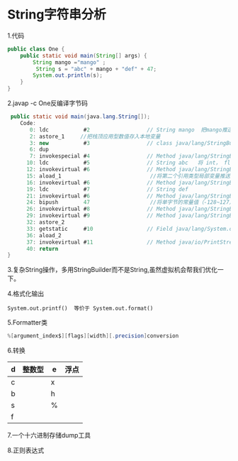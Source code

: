 # String字符串分析

1.代码

```java
public class One {
    public static void main(String[] args) {
        String mango ="mango" ;
         String s = "abc" + mango + "def" + 47;
        System.out.println(s);
    }
}
```

2.javap -c One反编译字节码

```java
 public static void main(java.lang.String[]);
    Code:
       0: ldc           #2                  // String mango  把mango推送到栈顶
       2: astore_1     //把栈顶应用型数值存入本地变量
       3: new           #3                  // class java/lang/StringBuilder
       6: dup
       7: invokespecial #4                  // Method java/lang/StringBuilder."<init>":()V
      10: ldc           #5                  // String abc   将 int， float 或 String 型常量值从常量池中推送至栈顶。
      12: invokevirtual #6                  // Method java/lang/StringBuilder.append:(Ljava/lang/String;)Ljava/lang/StringBuilder;
      15: aload_1                            //将第二个引用类型局部变量推送至栈顶。
      16: invokevirtual #6                  // Method java/lang/StringBuilder.append:(Ljava/lang/String;)Ljava/lang/StringBuilder;
      19: ldc           #7                  // String def
      21: invokevirtual #6                  // Method java/lang/StringBuilder.append:(Ljava/lang/String;)Ljava/lang/StringBuilder;
      24: bipush        47                   //将单字节的常量值（-128~127） 推送至栈顶
      26: invokevirtual #8                  // Method java/lang/StringBuilder.append:(I)Ljava/lang/StringBuilder;
      29: invokevirtual #9                  // Method java/lang/StringBuilder.toString:()Ljava/lang/String;
      32: astore_2
      33: getstatic     #10                 // Field java/lang/System.out:Ljava/io/PrintStream;
      36: aload_2
      37: invokevirtual #11                 // Method java/io/PrintStream.println:(Ljava/lang/String;)V
      40: return
}

```

3.复杂String操作，多用StringBuilder而不是String,虽然虚拟机会帮我们优化一下。

4.格式化输出

```
System.out.printf()  等价于 System.out.format()
```

5.Formatter类

```java
%[argument_index$][flags][width][.precision]conversion
```

6.转换

| d    | 整数型 | e    | 浮点 |
| ---- | ------ | ---- | ---- |
| c    |        | x    |      |
| b    |        | h    |      |
| s    |        | %    |      |
| f    |        |      |      |

7.一个十六进制存储dump工具

8.正则表达式

```

```

